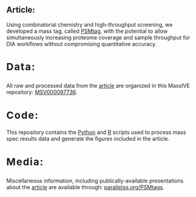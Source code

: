 ## Article:

Using combinatorial chemistry and high-throughput screening, we developed a mass tag, called [PSMtag](https://www.biorxiv.org/), with the potential to allow simultaneously increasing proteome coverage and sample throughput for DIA workflows without compromising quantitative accuracy.

<h2 style="letter-spacing: 2px; font-size: 26px;" id="data">

Data:

</h2>

All raw and processed data from the [article](https://www.biorxiv.org/) are organized in this MassIVE repository: [MSV000097736](https://massive.ucsd.edu/ProteoSAFe/dataset.jsp?task=7193ea0d007741c680f22ec005718e2b).

<h2 style="letter-spacing: 2px; font-size: 26px;" id="code">
Code:
</h2>

This repository contains the [Python](https://github.com/ParallelSquared/tag/tree/main/code/Python) and [R](https://github.com/ParallelSquared/tag/tree/main/code/R) scripts used to process mass spec results data and generate the figures included in the article.

<h2 style="letter-spacing: 2px; font-size: 26px;" id="media">

Media:

</h2>

Miscellaneous information, including publically-available presentations about the [article](https://www.biorxiv.org/) are available through: [parallelsq.org/PSMtags](parallelsq.org/tag).